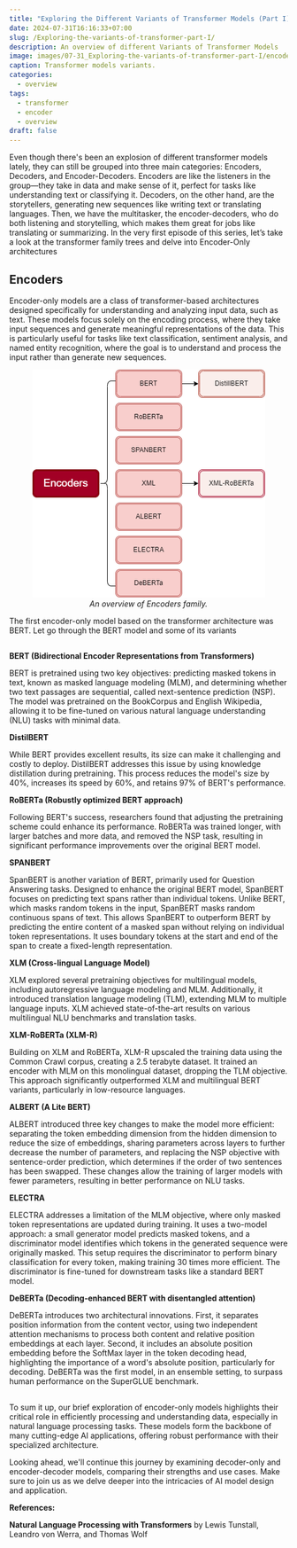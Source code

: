 ```yaml
---
title: "Exploring the Different Variants of Transformer Models (Part I)"
date: 2024-07-31T16:16:33+07:00
slug: /Exploring-the-variants-of-transformer-part-I/
description: An overview of different Variants of Transformer Models
image: images/07-31_Exploring-the-variants-of-transformer-part-I/encoders_variants.png
caption: Transformer models variants.
categories:
  - overview
tags:
  - transformer
  - encoder
  - overview
draft: false
---
```


Even though there's been an explosion of different transformer models lately, they can still be grouped into three main categories: Encoders, Decoders, and Encoder-Decoders. Encoders are like the listeners in the group—they take in data and make sense of it, perfect for tasks like understanding text or classifying it. Decoders, on the other hand, are the storytellers, generating new sequences like writing text or translating languages. Then, we have the multitasker, the encoder-decoders, who do both listening and storytelling, which makes them great for jobs like translating or summarizing. In the very first episode of this series, let’s take a look at the transformer family trees and delve into Encoder-Only architectures

## Encoders

Encoder-only models are a class of transformer-based architectures designed specifically for understanding and analyzing input data, such as text. These models focus solely on the encoding process, where they take input sequences and generate meaningful representations of the data. This is particularly useful for tasks like text classification, sentiment analysis, and named entity recognition, where the goal is to understand and process the input rather than generate new sequences.

<p align="center">
  <img src="../../../assets/images/07-31_Exploring-the-variants-of-transformer-part-I/encoders_variants.png" alt="Encoder only models variants.png"/>
  <br>
  <em>An overview of Encoders family.</em>
</p>

The first encoder-only model based on the transformer architecture was BERT. Let go through the BERT model and some of its variants

## 

**BERT (Bidirectional Encoder Representations from Transformers)**

BERT is pretrained using two key objectives: predicting masked tokens in text, known as masked language modeling (MLM), and determining whether two text passages are sequential, called next-sentence prediction (NSP). The model was pretrained on the BookCorpus and English Wikipedia, allowing it to be fine-tuned on various natural language understanding (NLU) tasks with minimal data.

**DistilBERT**

While BERT provides excellent results, its size can make it challenging and costly to deploy. DistilBERT addresses this issue by using knowledge distillation during pretraining. This process reduces the model's size by 40%, increases its speed by 60%, and retains 97% of BERT's performance.

**RoBERTa (Robustly optimized BERT approach)**

Following BERT's success, researchers found that adjusting the pretraining scheme could enhance its performance. RoBERTa was trained longer, with larger batches and more data, and removed the NSP task, resulting in significant performance improvements over the original BERT model.

**SPANBERT**

SpanBERT is another variation of BERT, primarily used for Question Answering tasks. Designed to enhance the original BERT model, SpanBERT focuses on predicting text spans rather than individual tokens. Unlike BERT, which masks random tokens in the input, SpanBERT masks random continuous spans of text. This allows SpanBERT to outperform BERT by predicting the entire content of a masked span without relying on individual token representations. It uses boundary tokens at the start and end of the span to create a fixed-length representation. 

**XLM (Cross-lingual Language Model)**

XLM explored several pretraining objectives for multilingual models, including autoregressive language modeling and MLM. Additionally, it introduced translation language modeling (TLM), extending MLM to multiple language inputs. XLM achieved state-of-the-art results on various multilingual NLU benchmarks and translation tasks.

**XLM-RoBERTa (XLM-R)**

Building on XLM and RoBERTa, XLM-R upscaled the training data using the Common Crawl corpus, creating a 2.5 terabyte dataset. It trained an encoder with MLM on this monolingual dataset, dropping the TLM objective. This approach significantly outperformed XLM and multilingual BERT variants, particularly in low-resource languages.

**ALBERT (A Lite BERT)**

ALBERT introduced three key changes to make the model more efficient: separating the token embedding dimension from the hidden dimension to reduce the size of embeddings, sharing parameters across layers to further decrease the number of parameters, and replacing the NSP objective with sentence-order prediction, which determines if the order of two sentences has been swapped. These changes allow the training of larger models with fewer parameters, resulting in better performance on NLU tasks.

**ELECTRA**

ELECTRA addresses a limitation of the MLM objective, where only masked token representations are updated during training. It uses a two-model approach: a small generator model predicts masked tokens, and a discriminator model identifies which tokens in the generated sequence were originally masked. This setup requires the discriminator to perform binary classification for every token, making training 30 times more efficient. The discriminator is fine-tuned for downstream tasks like a standard BERT model.

**DeBERTa (Decoding-enhanced BERT with disentangled attention)**

DeBERTa introduces two architectural innovations. First, it separates position information from the content vector, using two independent attention mechanisms to process both content and relative position embeddings at each layer. Second, it includes an absolute position embedding before the SoftMax layer in the token decoding head, highlighting the importance of a word's absolute position, particularly for decoding. DeBERTa was the first model, in an ensemble setting, to surpass human performance on the SuperGLUE benchmark.

##
To sum it up, our brief exploration of encoder-only models highlights their critical role in efficiently processing and understanding data, especially in natural language processing tasks. These models form the backbone of many cutting-edge AI applications, offering robust performance with their specialized architecture.

Looking ahead, we'll continue this journey by examining decoder-only and encoder-decoder models, comparing their strengths and use cases. Make sure to join us as we delve deeper into the intricacies of AI model design and application.

**References:** 

**Natural Language Processing with Transformers**
by Lewis Tunstall, Leandro von Werra, and Thomas Wolf